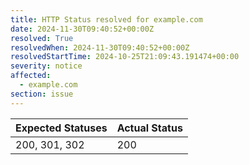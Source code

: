 ```yaml
---
title: HTTP Status resolved for example.com
date: 2024-11-30T09:40:52+00:00Z
resolved: True
resolvedWhen: 2024-11-30T09:40:52+00:00Z
resolvedStartTime: 2024-10-25T21:09:43.191474+00:00
severity: notice
affected:
  - example.com
section: issue
---
```


| Expected Statuses | Actual Status  |
|-------------------|----------------|
| 200, 301, 302 | 200 |
